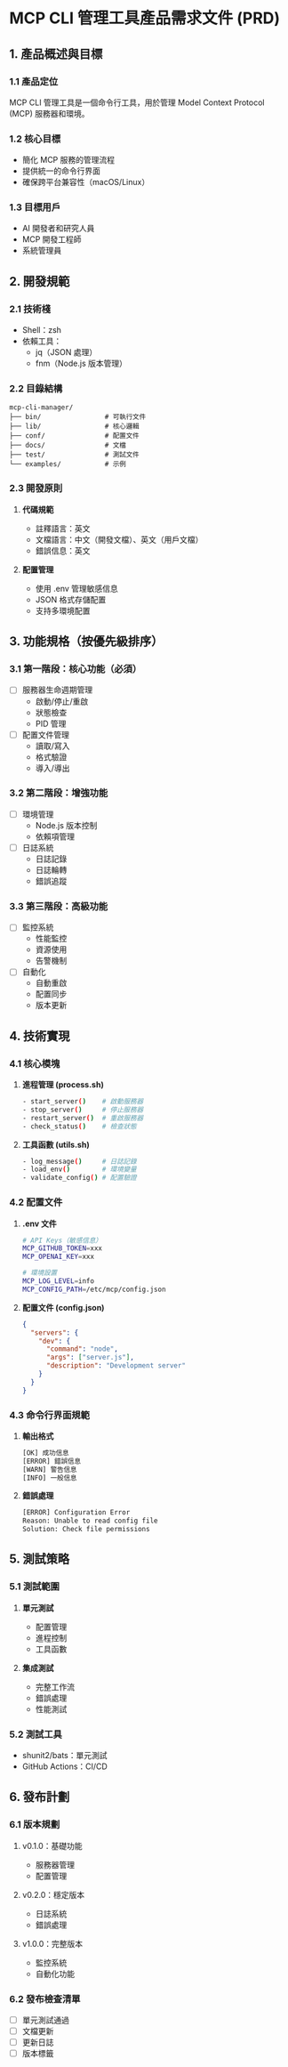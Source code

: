 # MCP CLI 管理工具產品需求文件 (PRD)

## 1. 產品概述與目標

### 1.1 產品定位
MCP CLI 管理工具是一個命令行工具，用於管理 Model Context Protocol (MCP) 服務器和環境。

### 1.2 核心目標
- 簡化 MCP 服務的管理流程
- 提供統一的命令行界面
- 確保跨平台兼容性（macOS/Linux）

### 1.3 目標用戶
- AI 開發者和研究人員
- MCP 開發工程師
- 系統管理員

## 2. 開發規範

### 2.1 技術棧
- Shell：zsh
- 依賴工具：
  - jq（JSON 處理）
  - fnm（Node.js 版本管理）

### 2.2 目錄結構
```
mcp-cli-manager/
├── bin/                # 可執行文件
├── lib/                # 核心邏輯
├── conf/               # 配置文件
├── docs/               # 文檔
├── test/               # 測試文件
└── examples/           # 示例
```

### 2.3 開發原則
1. **代碼規範**
   - 註釋語言：英文
   - 文檔語言：中文（開發文檔）、英文（用戶文檔）
   - 錯誤信息：英文

2. **配置管理**
   - 使用 .env 管理敏感信息
   - JSON 格式存儲配置
   - 支持多環境配置

## 3. 功能規格（按優先級排序）

### 3.1 第一階段：核心功能（必須）
- [ ] 服務器生命週期管理
  - 啟動/停止/重啟
  - 狀態檢查
  - PID 管理
- [ ] 配置文件管理
  - 讀取/寫入
  - 格式驗證
  - 導入/導出

### 3.2 第二階段：增強功能
- [ ] 環境管理
  - Node.js 版本控制
  - 依賴項管理
- [ ] 日誌系統
  - 日誌記錄
  - 日誌輪轉
  - 錯誤追蹤

### 3.3 第三階段：高級功能
- [ ] 監控系統
  - 性能監控
  - 資源使用
  - 告警機制
- [ ] 自動化
  - 自動重啟
  - 配置同步
  - 版本更新

## 4. 技術實現

### 4.1 核心模塊
1. **進程管理 (process.sh)**
   ```bash
   - start_server()    # 啟動服務器
   - stop_server()     # 停止服務器
   - restart_server()  # 重啟服務器
   - check_status()    # 檢查狀態
   ```

2. **工具函數 (utils.sh)**
   ```bash
   - log_message()     # 日誌記錄
   - load_env()        # 環境變量
   - validate_config() # 配置驗證
   ```

### 4.2 配置文件
1. **.env 文件**
   ```bash
   # API Keys（敏感信息）
   MCP_GITHUB_TOKEN=xxx
   MCP_OPENAI_KEY=xxx
   
   # 環境設置
   MCP_LOG_LEVEL=info
   MCP_CONFIG_PATH=/etc/mcp/config.json
   ```

2. **配置文件 (config.json)**
   ```json
   {
     "servers": {
       "dev": {
         "command": "node",
         "args": ["server.js"],
         "description": "Development server"
       }
     }
   }
   ```

### 4.3 命令行界面規範
1. **輸出格式**
   ```bash
   [OK] 成功信息
   [ERROR] 錯誤信息
   [WARN] 警告信息
   [INFO] 一般信息
   ```

2. **錯誤處理**
   ```bash
   [ERROR] Configuration Error
   Reason: Unable to read config file
   Solution: Check file permissions
   ```

## 5. 測試策略

### 5.1 測試範圍
1. **單元測試**
   - 配置管理
   - 進程控制
   - 工具函數

2. **集成測試**
   - 完整工作流
   - 錯誤處理
   - 性能測試

### 5.2 測試工具
- shunit2/bats：單元測試
- GitHub Actions：CI/CD

## 6. 發布計劃

### 6.1 版本規劃
1. v0.1.0：基礎功能
   - 服務器管理
   - 配置管理
   
2. v0.2.0：穩定版本
   - 日誌系統
   - 錯誤處理
   
3. v1.0.0：完整版本
   - 監控系統
   - 自動化功能

### 6.2 發布檢查清單
- [ ] 單元測試通過
- [ ] 文檔更新
- [ ] 更新日誌
- [ ] 版本標籤 